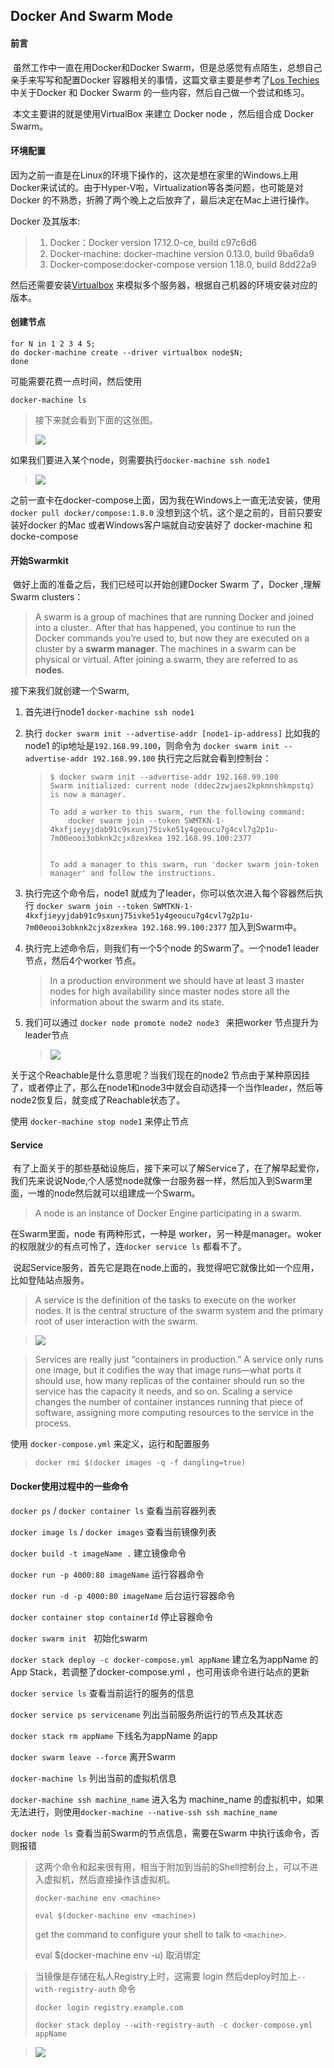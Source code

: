 ## Docker And Swarm Mode

#### 前言

&nbsp;虽然工作中一直在用Docker和Docker Swarm，但是总感觉有点陌生，总想自己亲手来写写和配置Docker 容器相关的事情，这篇文章主要是参考了[Los Techies](https://lostechies.com/gabrielschenker/2016/08/26/containers-an-index/) 中关于Docker 和 Docker Swarm 的一些内容，然后自己做一个尝试和练习。

&nbsp;本文主要讲的就是使用VirtualBox 来建立 Docker node ，然后组合成 Docker Swarm。

#### 环境配置

因为之前一直是在Linux的环境下操作的，这次是想在家里的Windows上用Docker来试试的。由于Hyper-V啦，Virtualization等各类问题，也可能是对Docker 的不熟悉，折腾了两个晚上之后放弃了，最后决定在Mac上进行操作。

Docker 及其版本:

> 1. Docker：Docker version 17.12.0-ce, build c97c6d6
> 2. Docker-machine: docker-machine version 0.13.0, build 9ba6da9
> 3. Docker-compose:docker-compose version 1.18.0, build 8dd22a9

然后还需要安装[Virtualbox](https://www.virtualbox.org) 来模拟多个服务器，根据自己机器的环境安装对应的版本。

#### 创建节点

```shell
for N in 1 2 3 4 5;
do docker-machine create --driver virtualbox node$N;
done
```

可能需要花费一点时间，然后使用

`docker-machine ls`

> 接下来就会看到下面的这张图。
>
> ![](https://ws1.sinaimg.cn/large/006tNc79gy1fpkt7lz47qj314e06m0uj.jpg)

如果我们要进入某个node，则需要执行`docker-machine ssh node1`

> ![](https://ws3.sinaimg.cn/large/006tNc79gy1fpkt9q97puj31420fmdho.jpg)

之前一直卡在docker-compose上面，因为我在Windows上一直无法安装，使用`docker pull docker/compose:1.8.0` 没想到这个坑，这个是之前的，目前只要安装好docker 的Mac 或者Windows客户端就自动安装好了 docker-machine 和docke-compose

#### 开始Swarmkit

&nbsp;做好上面的准备之后，我们已经可以开始创建Docker Swarm 了，Docker ,理解Swarm clusters：

> A swarm is a group of machines that are running Docker and joined into a cluster.. After that has happened, you continue to run the Docker commands you’re used to, but now they are executed on a cluster by a **swarm manager**. The machines in a swarm can be physical or virtual. After joining a swarm, they are referred to as **nodes**.

接下来我们就创建一个Swarm,

1. 首先进行node1 `docker-machine ssh node1`

2. 执行 `docker swarm init --advertise-addr [node1-ip-address]` 比如我的node1 的ip地址是`192.168.99.100`，则命令为 `docker swarm init --advertise-addr 192.168.99.100` 执行完之后就会看到控制台：

   > ```shell
   > $ docker swarm init --advertise-addr 192.168.99.100 
   > Swarm initialized: current node (ddec2zwjaes2kpkmnshkmpstq) is now a manager.
   >
   > To add a worker to this swarm, run the following command:
   >     docker swarm join --token SWMTKN-1-4kxfjieyyjdab91c9sxunj75ivke51y4geoucu7g4cvl7g2p1u-7m00eooi3obknk2cjx8zexkea 192.168.99.100:2377
   >     
   >
   > To add a manager to this swarm, run 'docker swarm join-token manager' and follow the instructions.
   >
   > ```

3. 执行完这个命令后，node1 就成为了leader，你可以依次进入每个容器然后执行 `docker swarm join --token SWMTKN-1-4kxfjieyyjdab91c9sxunj75ivke51y4geoucu7g4cvl7g2p1u-7m00eooi3obknk2cjx8zexkea 192.168.99.100:2377` 加入到Swarm中。

4. 执行完上述命令后，则我们有一个5个node 的Swarm了。一个node1 leader 节点，然后4个worker 节点。

   > In a production environment we should have at least 3 master nodes for high availability since master nodes store all the information about the swarm and its state.


5. 我们可以通过 `docker node promote node2 node3 ` 来把worker 节点提升为leader节点

   > ![](https://ws3.sinaimg.cn/large/006tNc79gy1fpktthvyuej3146076407.jpg)

关于这个Reachable是什么意思呢？当我们现在的node2 节点由于某种原因挂了，或者停止了，那么在node1和node3中就会自动选择一个当作leader，然后等node2恢复后，就变成了Reachable状态了。

使用 `docker-machine stop node1` 来停止节点

#### Service

&nbsp;有了上面关于的那些基础设施后，接下来可以了解Service了，在了解早起爱你，我们先来说说Node,个人感觉node就像一台服务器一样，然后加入到Swarm里面，一堆的node然后就可以组建成一个Swarm。

> A node is an instance of Docker Engine participating in a swarm.

在Swarm里面，node 有两种形式，一种是 worker，另一种是manager。woker的权限就少的有点可怜了，连`docker service ls` 都看不了。

&nbsp;说起Service服务，首先它是跑在node上面的，我觉得吧它就像比如一个应用，比如登陆站点服务。

> A service is the definition of the tasks to execute on the worker nodes. It is the central structure of the swarm system and the primary root of user interaction with the swarm.

> ![](https://ws2.sinaimg.cn/large/006tKfTcgy1fplx6bnzhej31jk06qwfu.jpg)

> Services are really just “containers in production.” A service only runs one image, but it codifies the way that image runs—what ports it should use, how many replicas of the container should run so the service has the capacity it needs, and so on. Scaling a service changes the number of container instances running that piece of software, assigning more computing resources to the service in the process.

使用 `docker-compose.yml` 来定义，运行和配置服务

> `docker rmi $(docker images -q -f dangling=true)`

#### Docker使用过程中的一些命令

`docker ps` / `docker container ls` 查看当前容器列表

`docker image ls` / `docker images` 查看当前镜像列表

`docker build -t imageName .` 建立镜像命令

`docker run -p 4000:80 imageName` 运行容器命令

`docker run -d -p 4000:80 imageName` 后台运行容器命令

`docker container stop containerId` 停止容器命令

`docker swarm init ` 初始化swarm

`docker stack deploy -c docker-compose.yml appName` 建立名为appName 的App Stack，若调整了docker-compose.yml ，也可用该命令进行站点的更新

`docker service ls` 查看当前运行的服务的信息

`docker service ps servicename` 列出当前服务所运行的节点及其状态

`docker stack rm appName` 下线名为appName 的app 

`docker swarm leave --force` 离开Swarm

`docker-machine ls` 列出当前的虚拟机信息

`docker-machine ssh machine_name` 进入名为 machine_name 的虚拟机中，如果无法进行，则使用`docker-machine --native-ssh ssh machine_name`

`docker node ls` 查看当前Swarm的节点信息，需要在Swarm 中执行该命令，否则报错

> 这两个命令和起来很有用，相当于附加到当前的Shell控制台上，可以不进入虚拟机，然后直接操作该虚拟机。
>
> `docker-machine env <machine>` 
>
> `eval $(docker-machine env <machine>)`
>
> get the command to configure your shell to talk to `<machine>`. 
>
> eval $(docker-machine env -u) 取消绑定



> 当镜像是存储在私人Registry上时，这需要 login 然后deploy时加上`--with-registry-auth` 命令
>
> `docker login registry.example.com`
>
> `docker stack deploy --with-registry-auth -c docker-compose.yml appName` 

> ![](https://ws1.sinaimg.cn/large/006tNc79gy1fpr749p9kij31kw0zsjy9.jpg)







